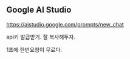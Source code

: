 ## Google AI Studio

https://aistudio.google.com/prompts/new_chat

api키 발급받기.
잘 복사해두자.

1초에 한번요청이 무료다.



